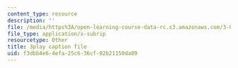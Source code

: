 ```yaml
---
content_type: resource
description: ''
file: /media/https%3A/open-learning-course-data-rc.s3.amazonaws.com/3-091sc-introduction-to-solid-state-chemistry-fall-2010/f3dbb4e64efa25c636cf02b21150da89_56d9qcsHGwE.srt
file_type: application/x-subrip
resourcetype: Other
title: 3play caption file
uid: f3dbb4e6-4efa-25c6-36cf-02b21150da89
---
```

